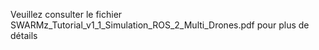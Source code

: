 Veuillez consulter le fichier SWARMz_Tutorial_v1_1_Simulation_ROS_2_Multi_Drones.pdf pour plus de détails
